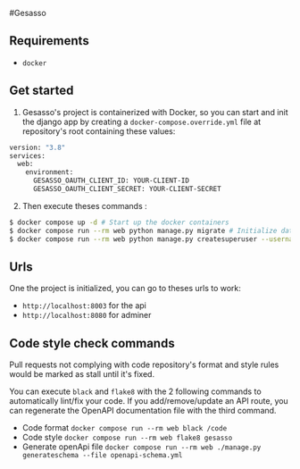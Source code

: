 #Gesasso

## Requirements

- `docker`

## Get started

1. Gesasso's project is containerized with Docker, so you can start and init the django app by creating a `docker-compose.override.yml` file at repository's root containing these values:
```dockerfile
version: "3.8"
services:
  web:
    environment:
      GESASSO_OAUTH_CLIENT_ID: YOUR-CLIENT-ID
      GESASSO_OAUTH_CLIENT_SECRET: YOUR-CLIENT-SECRET
```

2. Then execute theses commands :

```bash
$ docker compose up -d # Start up the docker containers
$ docker compose run --rm web python manage.py migrate # Initialize database
$ docker compose run --rm web python manage.py createsuperuser --username gesasso --email gesasso@assos.utc.fr --skip-checks # Create a local superuser
```

## Urls

One the project is initialized, you can go to theses urls to work:

- `http://localhost:8003` for the api
- `http://localhost:8080` for adminer

## Code style check commands

Pull requests not complying with code repository's format and style rules would be marked as stall until it's fixed.

You can execute `black` and `flake8` with the 2 following commands to automatically lint/fix your code.
If you add/remove/update an API route, you can regenerate the OpenAPI documentation file with the third command.

- Code format `docker compose run --rm web black /code`
- Code style `docker compose run --rm web flake8 gesasso`
- Generate openApi file `docker compose run --rm web ./manage.py generateschema --file openapi-schema.yml`
